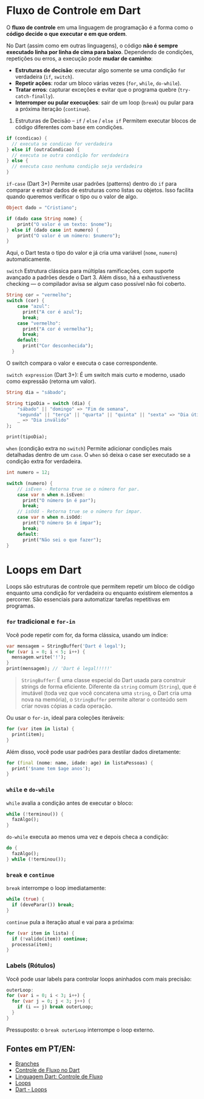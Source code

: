 # Fluxo de Controle em Dart

O **fluxo de controle** em uma linguagem de programação é a forma como o **código decide o que executar e em que ordem**.

No Dart (assim como em outras linguagens), o código **não é sempre executado linha por linha de cima para baixo**. Dependendo de condições, repetições ou erros, a execução pode **mudar de caminho**:

- **Estruturas de decisão**: executar algo somente se uma condição `fo`r verdadeira (`if`, `switch`).
- **Repetir ações**: rodar um bloco várias vezes (`for`, `while`, `do-while`).
- **Tratar erros**: capturar exceções e evitar que o programa quebre (`try-catch-finally`).
- **Interromper ou pular execuções**: sair de um loop (`break`) ou pular para a próxima iteração (`continue`).

1. Estruturas de Decisão – `if` / `else` / `else if`
   Permitem executar blocos de código diferentes com base em condições.

```dart
if (condicao) {
  // executa se condicao for verdadeira
} else if (outraCondicao) {
  // executa se outra condição for verdadeira
} else {
  // executa caso nenhuma condição seja verdadeira
}
```

`if-case` (Dart 3+)
Permite usar padrões (patterns) dentro do `if` para comparar e extrair dados de estruturas como listas ou objetos. Isso facilita quando queremos verificar o tipo ou o valor de algo.

```dart
Object dado = "Cristiano";

if (dado case String nome) {
    print("O valor é um texto: $nome");
} else if (dado case int numero) {
    print("O valor é um número: $numero");
}
```

Aqui, o Dart testa o tipo do valor e já cria uma variável (`nome`, `numero`) automaticamente.

`switch`
Estrutura clássica para múltiplas ramificações, com suporte avançado a padrões desde o Dart 3. Além disso, há a exhaustiveness checking — o compilador avisa se algum caso possível não foi coberto.

```dart
String cor = "vermelho";
switch (cor) {
    case "azul":
      print("A cor é azul");
      break;
    case "vermelho":
      print("A cor é vermelha");
      break;
    default:
      print("Cor desconhecida");
  }
```

O switch compara o valor e executa o case correspondente.

`switch expression` (Dart 3+):
É um switch mais curto e moderno, usado como expressão (retorna um valor).

```dart
String dia = "sábado";

String tipoDia = switch (dia) {
    "sábado" || "domingo" => "Fim de semana",
    "segunda" || "terça" || "quarta" || "quinta" || "sexta" => "Dia útil",
    _ => "Dia inválido"
};

print(tipoDia);
```

`when` (condição extra no `switch`)
Permite adicionar condições mais detalhadas dentro de um `case`. O `when` só deixa o case ser executado se a condição extra for verdadeira.

```dart
int numero = 12;

switch (numero) {
    // isEven - Retorna true se o número for par.
    case var n when n.isEven:
      print("O número $n é par");
      break;
    // isOdd - Retorna true se o número for ímpar.
    case var n when n.isOdd:
      print("O número $n é ímpar");
      break;
    default:
      print("Não sei o que fazer");
}
```

# Loops em Dart
Loops são estruturas de controle que permitem repetir um bloco de código enquanto uma condição for verdadeira ou enquanto existirem elementos a percorrer. São essenciais para automatizar tarefas repetitivas em programas.

### `for` tradicional e `for-in`
Você pode repetir com for, da forma clássica, usando um índice:

```dart
var mensagem = StringBuffer('Dart é legal');
for (var i = 0; i < 5; i++) {
  mensagem.write('!');
}
print(mensagem); // 'Dart é legal!!!!!'
```
> `StringBuffer`: É uma classe especial do Dart usada para construir strings de forma eficiente. Diferente da `string` comum (`String`), que é imutável (toda vez que você concatena uma `string`, o Dart cria uma nova na memória), o `StringBuffer` permite alterar o conteúdo sem criar novas cópias a cada operação.

Ou usar o `for-in`, ideal para coleções iteráveis:
```dart
for (var item in lista) {
  print(item);
}
```

Além disso, você pode usar padrões para destilar dados diretamente:
```dart
for (final (nome: name, idade: age) in listaPessoas) {
  print('$name tem $age anos');
}
```

### `while` e `do-while`
`while` avalia a condição antes de executar o bloco:
```dart
while (!terminou()) {
  fazAlgo();
}
```

`do-while` executa ao menos uma vez e depois checa a condição:
```dart
do {
  fazAlgo();
} while (!terminou());
```

### `break` e `continue`
`break` interrompe o loop imediatamente:
```dart
while (true) {
  if (deveParar()) break;
}
```

`continue` pula a iteração atual e vai para a próxima:
```dart
for (var item in lista) {
  if (!valido(item)) continue;
  processa(item);
}
```

### Labels (Rótulos)

Você pode usar labels para controlar loops aninhados com mais precisão:
```dart
outerLoop:
for (var i = 0; i < 3; i++) {
  for (var j = 0; j < 3; j++) {
    if (i == j) break outerLoop;
  }
}
```

Pressuposto: o `break outerLoop` interrompe o loop externo.

## Fontes em PT/EN:

- [Branches](https://dart.dev/language/branches)
- [Controle de Fluxo no Dart](https://www.youtube.com/watch?v=pIbquX6earI)
- [Linguagem Dart: Controle de Fluxo](https://www.devmedia.com.br/linguagem-dart-controle-de-fluxo/40758)
- [Loops](https://dart.dev/language/loops)
- [Dart - Loops](https://www.geeksforgeeks.org/dart/dart-loops/)
